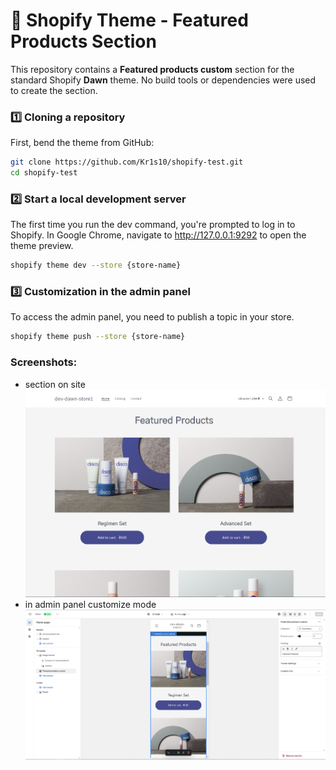 # 🎨 Shopify Theme - Featured Products Section

This repository contains a **Featured products custom** section for the standard Shopify **Dawn** theme. No build tools or dependencies were used to create the section.

### 1️⃣ Cloning a repository
First, bend the theme from GitHub:
```bash
git clone https://github.com/Kr1s10/shopify-test.git
cd shopify-test
```
### 2️⃣ Start a local development server
The first time you run the dev command, you're prompted to log in to Shopify. In Google Chrome, navigate to http://127.0.0.1:9292 to open the theme preview.
```bash
shopify theme dev --store {store-name}
```

### 3️⃣ Customization in the admin panel
To access the admin panel, you need to publish a topic in your store.
```bash
shopify theme push --store {store-name}
```

### Screenshots:
  * section on site
  ![alt text](image.png)
  * in admin panel customize mode
  ![alt text](image-1.png)
